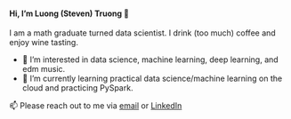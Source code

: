 #### Hi, I’m Luong (Steven) Truong 👋
I am a math graduate turned data scientist. I drink (too much) coffee and enjoy wine tasting.
- 👀 I’m interested in data science, machine learning, deep learning, and edm music.
- 📝 I’m currently learning practical data science/machine learning on the cloud and practicing PySpark.

📫 Please reach out to me via [email](tqluong77@gmail.com) or [LinkedIn](https://www.linkedin.com/in/luongtruong77/)
